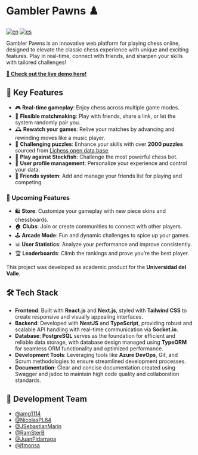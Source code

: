 # Gambler Pawns ♟️

[![en](https://img.shields.io/badge/lang-en-red.svg)](https://github.com/jfmonsa/AtlasBooks-front/blob/main/README.md)
[![es](https://img.shields.io/badge/lang-es-red.svg)](https://github.com/jfmonsa/AtlasBooks-front/blob/main/README-es.md)

Gambler Pawns is an innovative web platform for playing chess online, designed to elevate the classic chess experience with unique and exciting features. Play in real-time, connect with friends, and sharpen your skills with tailored challenges!

**[🚀 Check out the live demo here!](https://gamblerpawns.up.railway.app/)**

## 🌟 Key Features

- 🎮 **Real-time gameplay**: Enjoy chess across multiple game modes.
- 🤝 **Flexible matchmaking**: Play with friends, share a link, or let the system randomly pair you.
- 🕰️ **Rewatch your games**: Relive your matches by advancing and rewinding moves like a music player.
- 🧩 **Challenging puzzles**: Enhance your skills with over **2000 puzzles** sourced from [Lichess open data base](https://database.lichess.org/#puzzles).
- 🤖 **Play against Stockfish**: Challenge the most powerful chess bot.
- 👤 **User profile management**: Personalize your experience and control your data.
- 👫 **Friends system**: Add and manage your friends list for playing and competing.

### 🚀 Upcoming Features

- 🛍️ **Store**: Customize your gameplay with new piece skins and chessboards.
- 🏠 **Clubs**: Join or create communities to connect with other players.
- 🕹️ **Arcade Mode**: Fun and dynamic challenges to spice up your games.
- 📊 **User Statistics**: Analyze your performance and improve consistently.
- 🏆 **Leaderboards**: Climb the rankings and prove you’re the best player.

This project was developed as academic product for the **Universidad del Valle**.

## 🛠️ Tech Stack

- **Frontend**: Built with **React.js** and **Next.js**, styled with **Tailwind CSS** to create responsive and visually appealing interfaces.
- **Backend**: Developed with **NestJS** and **TypeScript**, providing robust and scalable API handling with real-time communication via **Socket.io**.
- **Database**: **PostgreSQL** serves as the foundation for efficient and reliable data storage, with database design managed using **TypeORM** for seamless ORM functionality and optimized performance.
- **Development Tools**: Leveraging tools like **Azure DevOps**, Git, and Scrum methodologies to ensure streamlined development processes.
- **Documentation**: Clear and concise documentation created using Swagger and jsdoc to maintain high code quality and collaboration standards.

## 👥 Development Team

- [@amg1114](https://www.github.com/amg1114)
- [@NicolasPL64](https://www.github.com/NicolasPL64)
- [@JSebastianMarin](https://www.github.com/JSebastianMarin)
- [@RamSterB](https://www.github.com/RamSterB)
- [@JuanPidarraga](https://www.github.com/JuanPidarraga)
- [@jfmonsa](https://www.github.com/jfmonsa)

